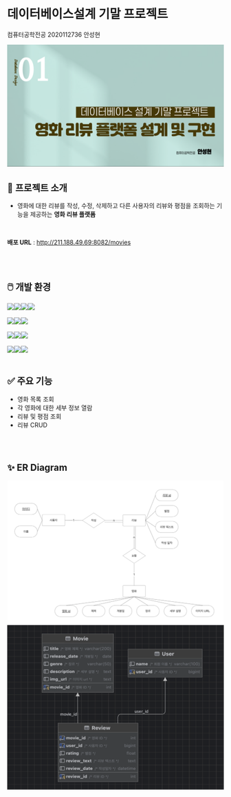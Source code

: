 # 데이터베이스설계 기말 프로젝트
컴퓨터공학전공 2020112736 안성현

<img width="780" src="https://github.com/anismynm/DatabaseDesignProject/blob/main/Img/Main.png">

## 🔎 프로젝트 소개
- 영화에 대한 리뷰를 작성, 수정, 삭제하고 다른 사용자의 리뷰와 평점을 조회하는 기능을 제공하는 **영화 리뷰 플랫폼**

<br>

  **배포 URL** : http://211.188.49.69:8082/movies

<br><br>



## 🖱️ 개발 환경
<img src="https://img.shields.io/badge/FrontEnd-%23121011?style=for-the-badge"><img src="https://img.shields.io/badge/HTML-E34F26?style=for-the-badge&logo=HTML5&logoColor=white"><img src="https://img.shields.io/badge/CSS-1572B6?style=for-the-badge&logo=CSS3&logoColor=white"><img src="https://img.shields.io/badge/JavaScript-F7DF1E?style=for-the-badge&logo=JavaScript&logoColor=black">

<img src="https://img.shields.io/badge/BackEnd-%23121011?style=for-the-badge"><img src="https://img.shields.io/badge/Spring%20Boot-6DB33F?style=for-the-badge&logo=Spring%20Boot&logoColor=black"/><img src="https://img.shields.io/badge/Thymeleaf-005F0F?style=for-the-badge&logo=thymeleaf&logoColor=black"/>

<img src="https://img.shields.io/badge/Database-%23121011?style=for-the-badge"><img src="https://img.shields.io/badge/MySQL-4479A1?style=for-the-badge&logo=MySQL&logoColor=white"/><img src="https://img.shields.io/badge/Amazon%20RDS-527FFF?style=for-the-badge&logo=Amazon%20RDS&logoColor=white"/>

<img src="https://img.shields.io/badge/Api-%23121011?style=for-the-badge"><img src="https://img.shields.io/badge/TMDB-01B4E4?style=for-the-badge&logo=The%20Movie%20Database&logoColor=white"/><img src="https://img.shields.io/badge/Kakao-FFCD00?style=for-the-badge&logo=KakaoTalk&logoColor=black"/>
<br><br>

  
## ✅ 주요 기능
- 영화 목록 조회
- 각 영화에 대한 세부 정보 열람
- 리뷰 및 평점 조회
- 리뷰 CRUD

<br><br>
## ✨ ER Diagram

<img width="780" src="https://github.com/anismynm/DatabaseDesignProject/blob/main/Img/ERD.png">
<img width="780" src="https://github.com/anismynm/DatabaseDesignProject/blob/main/Img/ERD2.png">

<br><br><br><br>


